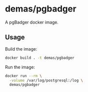 # demas/pgbadger
A pgBadger docker image.

## Usage

Build the image:

```sh
docker build . -t demas/pgbadger
```

Run the image:

```sh
docker run --rm \
  -volume /var/log/postgresql:/log \
  demas/pgbadger
```
